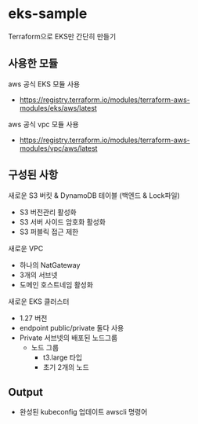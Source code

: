 # eks-sample
Terraform으로 EKS만 간단히 만들기

## 사용한 모듈

aws 공식 EKS 모듈 사용
- https://registry.terraform.io/modules/terraform-aws-modules/eks/aws/latest

aws 공식 vpc 모듈 사용
- https://registry.terraform.io/modules/terraform-aws-modules/vpc/aws/latest


## 구성된 사항

새로운 S3 버킷 & DynamoDB 테이블 (백엔드 & Lock파일)
- S3 버전관리 활성화 
- S3 서버 사이드 암호화 활성화
- S3 퍼블릭 접근 제한

새로운 VPC 
- 하나의 NatGateway
- 3개의 서브넷
- 도메인 호스트네임 활성화

새로운 EKS 클러스터
- 1.27 버전
- endpoint public/private 둘다 사용
- Private 서브넷의 배포된 노드그룹
  + 노드 그룹
    - t3.large 타입
    - 초기 2개의 노드 
## Output
- 완성된 kubeconfig 업데이트 awscli 명령어 
